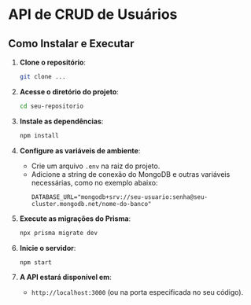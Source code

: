 # API de CRUD de Usuários

## Como Instalar e Executar

1. **Clone o repositório**:
   ```bash
   git clone ...
   ```

2. **Acesse o diretório do projeto**:
   ```bash
   cd seu-repositorio
   ```

3. **Instale as dependências**:
   ```bash
   npm install
   ```

4. **Configure as variáveis de ambiente**:
   - Crie um arquivo `.env` na raiz do projeto.
   - Adicione a string de conexão do MongoDB e outras variáveis necessárias, como no exemplo abaixo:
     ```
     DATABASE_URL="mongodb+srv://seu-usuario:senha@seu-cluster.mongodb.net/nome-do-banco"
     ```

5. **Execute as migrações do Prisma**:
   ```bash
   npx prisma migrate dev
   ```

6. **Inicie o servidor**:
   ```bash
   npm start
   ```

7. **A API estará disponível em**: 
   - `http://localhost:3000` (ou na porta especificada no seu código).
